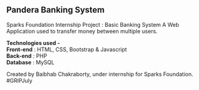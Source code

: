 <h2>Pandera Banking System</h2>
<p>Sparks Foundation Internship Project : Basic Banking System  
A Web Application used to transfer money between multiple users.<br>  </p>

<p><b>Technologies used - </b><br>
<b>Front-end</b> : HTML, CSS, Bootstrap & Javascript <br>
<b>Back-end</b> : PHP <br>
<b>Database</b> : MySQL<br></p>   

<p>Created by Baibhab Chakraborty, under internship for Sparks Foundation.
#GRIPJuly</p>